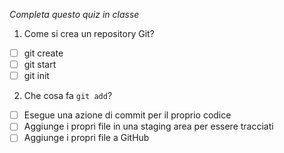 *Completa questo quiz in classe*


1. Come si crea un repository Git?

- [ ] git create
- [ ] git start
- [ ] git init

2. Che cosa fa `git add`?

- [ ] Esegue una azione di commit per il proprio codice
- [ ] Aggiunge i propri file in una staging area per essere tracciati
- [ ] Aggiunge i propri file a GitHub
